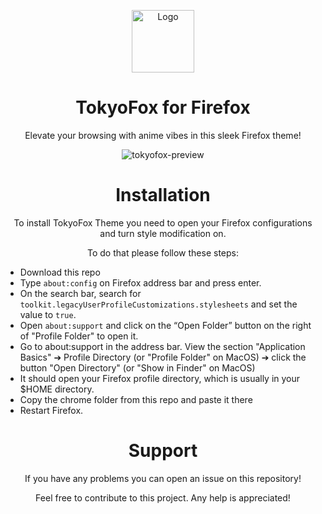 <p align="center">
  <img width="100" height="100"
    src="https://github.com/crizmo/TokyoFox/assets/83665497/f8109023-c080-4405-b957-9b6fb95901d0" alt="Logo"/>
  <h1 align="center"><b>TokyoFox for Firefox</b></h1>
</p>
<p align="center">
  Elevate your browsing with anime vibes in this sleek Firefox theme!
</p>
<p align="center">
  <img src="https://github.com/crizmo/TokyoFox/assets/83665497/84d72608-2b38-452e-9cae-719c90cfc5d8"
    alt="tokyofox-preview" />
</p>
<h1 align="center"><b>Installation</b></h1>
<p align="center">
  To install TokyoFox Theme you need to open your Firefox configurations and turn style modification on.
</p>
<p align="center">
  To do that please follow these steps:
</p>

- Download this repo
- Type `about:config` on Firefox address bar and press enter.
- On the search bar, search for `toolkit.legacyUserProfileCustomizations.stylesheets` and set the value to `true`.
- Open `about:support` and click on the “Open Folder” button on the right of "Profile Folder" to open it.
- Go to about:support in the address bar. View the section "Application Basics" ➔ Profile Directory (or "Profile Folder"
on MacOS) ➔ click the button "Open Directory" (or "Show in Finder" on MacOS)
- It should open your Firefox profile directory, which is usually in your $HOME directory.
- Copy the chrome folder from this repo and paste it there
- Restart Firefox.

<h1 align="center"><b>Support</b></h1>

<p align="center">
  If you have any problems you can open an issue on this repository!
</p>

<p align="center">
  Feel free to contribute to this project. Any help is appreciated!
</p>
